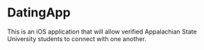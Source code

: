 # DatingApp
This is an iOS application that will allow verified Appalachian State University students to connect with one another.
